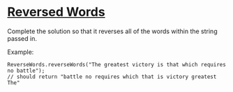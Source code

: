 # [Reversed Words](https://www.codewars.com/kata/reversed-words "https://www.codewars.com/kata/51c8991dee245d7ddf00000e")

Complete the solution so that it reverses all of the words within the string passed in. 

Example:
```
ReverseWords.reverseWords("The greatest victory is that which requires no battle");
// should return "battle no requires which that is victory greatest The"
```